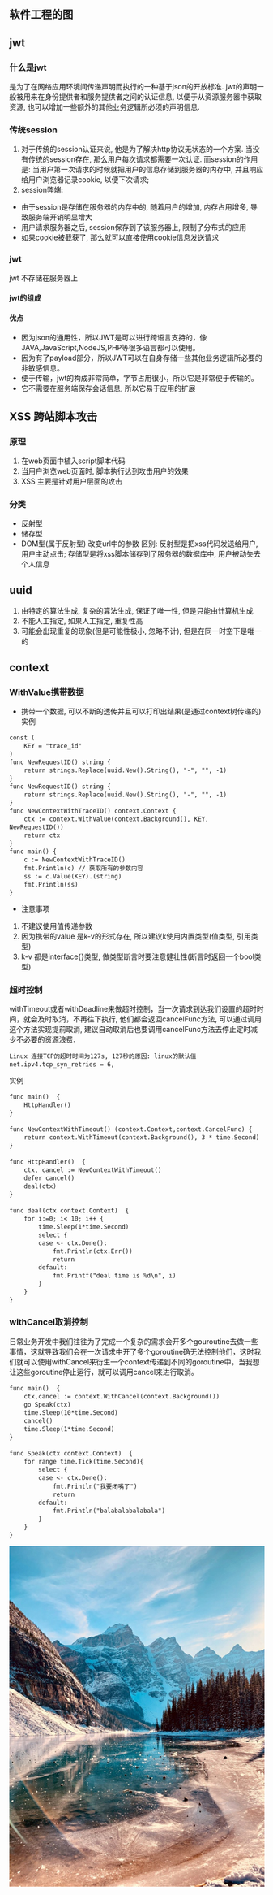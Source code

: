 ## 软件工程的图

## jwt
### 什么是jwt
是为了在网络应用环境间传递声明而执行的一种基于json的开放标准. jwt的声明一般被用来在身份提供者和服务提供者之间的认证信息, 以便于从资源服务器中获取资源, 也可以增加一些额外的其他业务逻辑所必须的声明信息.
### 传统session 
1. 对于传统的session认证来说, 他是为了解决http协议无状态的一个方案.
当没有传统的session存在, 那么用户每次请求都需要一次认证. 而session的作用是: 当用户第一次请求的时候就把用户的信息存储到服务器的内存中, 并且响应给用户浏览器记录cookie, 以便下次请求; 
2. session弊端: 
- 由于session是存储在服务器的内存中的, 随着用户的增加, 内存占用增多, 导致服务端开销明显增大
- 用户请求服务器之后, session保存到了该服务器上, 限制了分布式的应用
- 如果cookie被截获了, 那么就可以直接使用cookie信息发送请求
### jwt 
jwt 不存储在服务器上
#### jwt的组成

#### 优点
- 因为json的通用性，所以JWT是可以进行跨语言支持的，像JAVA,JavaScript,NodeJS,PHP等很多语言都可以使用。
- 因为有了payload部分，所以JWT可以在自身存储一些其他业务逻辑所必要的非敏感信息。
- 便于传输，jwt的构成非常简单，字节占用很小，所以它是非常便于传输的。
- 它不需要在服务端保存会话信息, 所以它易于应用的扩展

## XSS 跨站脚本攻击
### 原理
1. 在web页面中植入script脚本代码
2. 当用户浏览web页面时, 脚本执行达到攻击用户的效果
3. XSS 主要是针对用户层面的攻击
### 分类
- 反射型
- 储存型
- DOM型(属于反射型) 改变url中的参数
区别: 反射型是把xss代码发送给用户, 用户主动点击; 存储型是将xss脚本储存到了服务器的数据库中, 用户被动失去个人信息

## uuid
1. 由特定的算法生成, 复杂的算法生成, 保证了唯一性, 但是只能由计算机生成
2. 不能人工指定, 如果人工指定, 重复性高
3. 可能会出现重复的现象(但是可能性极小, 忽略不计), 但是在同一时空下是唯一的
## context
### WithValue携带数据
- 携带一个数据, 可以不断的透传并且可以打印出结果(是通过context树传递的)
实例
```
const (
	KEY = "trace_id"
)
func NewRequestID() string {
	return strings.Replace(uuid.New().String(), "-", "", -1)
}
func NewRequestID() string {
	return strings.Replace(uuid.New().String(), "-", "", -1)
}
func NewContextWithTraceID() context.Context {
	ctx := context.WithValue(context.Background(), KEY, NewRequestID())
	return ctx
}
func main() {
	c := NewContextWithTraceID()
	fmt.Println(c) // 获取所有的参数内容
	ss := c.Value(KEY).(string)
	fmt.Println(ss)
}
```
- 注意事项
1. 不建议使用值传递参数
2. 因为携带的value 是k-v的形式存在, 所以建议k使用内置类型(值类型, 引用类型)
3. k-v 都是interface{}类型, 做类型断言时要注意健壮性(断言时返回一个bool类型)
### 超时控制
withTimeout或者withDeadline来做超时控制，当一次请求到达我们设置的超时时间，就会及时取消，不再往下执行, 他们都会返回cancelFunc方法, 可以通过调用这个方法实现提前取消, 建议自动取消后也要调用cancelFunc方法去停止定时减少不必要的资源浪费.
```
Linux 连接TCP的超时时间为127s, 127秒的原因: linux的默认值net.ipv4.tcp_syn_retries = 6, 
```
实例
```
func main()  {
    HttpHandler()
}

func NewContextWithTimeout() (context.Context,context.CancelFunc) {
    return context.WithTimeout(context.Background(), 3 * time.Second)
}

func HttpHandler()  {
    ctx, cancel := NewContextWithTimeout()
    defer cancel()
    deal(ctx)
}

func deal(ctx context.Context)  {
    for i:=0; i< 10; i++ {
        time.Sleep(1*time.Second)
        select {
        case <- ctx.Done():
            fmt.Println(ctx.Err())
            return
        default:
            fmt.Printf("deal time is %d\n", i)
        }
    }
}
```
### withCancel取消控制
日常业务开发中我们往往为了完成一个复杂的需求会开多个gouroutine去做一些事情，这就导致我们会在一次请求中开了多个goroutine确无法控制他们，这时我们就可以使用withCancel来衍生一个context传递到不同的goroutine中，当我想让这些goroutine停止运行，就可以调用cancel来进行取消。
```
func main()  {
    ctx,cancel := context.WithCancel(context.Background())
    go Speak(ctx)
    time.Sleep(10*time.Second)
    cancel()
    time.Sleep(1*time.Second)
}

func Speak(ctx context.Context)  {
    for range time.Tick(time.Second){
        select {
        case <- ctx.Done():
            fmt.Println("我要闭嘴了")
            return
        default:
            fmt.Println("balabalabalabala")
        }
    }
}
```

![](./%E5%9B%BE%E7%89%87/apic27858.jpg)